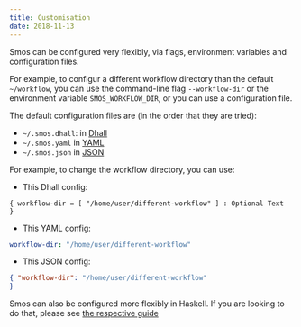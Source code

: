 ```yaml
---
title: Customisation
date: 2018-11-13
---
```


Smos can be configured very flexibly, via flags, environment variables and configuration files.

For example, to configur a different workflow directory than the default `~/workflow`, you can use
the command-line flag `--workflow-dir` or the environment variable `SMOS_WORKFLOW_DIR`, or
you can use a configuration file.

The default configuration files are (in the order that they are tried):

- `~/.smos.dhall`: in [Dhall](https://github.com/dhall-lang/dhall-lang)
- `~/.smos.yaml` in [YAML](http://yaml.org/)
- `~/.smos.json` in [JSON](http://json.org/)

For example, to change the workflow directory, you can use:

- This Dhall config:

``` dhall
{ workflow-dir = [ "/home/user/different-workflow" ] : Optional Text
}
```

- This YAML config:

``` yaml
workflow-dir: "/home/user/different-workflow"
```

- This JSON config:

``` json
{ "workflow-dir": "/home/user/different-workflow"
}
```

Smos can also be configured more flexibly in Haskell.
If you are looking to do that, please see [the respective guide](/pages/customisation-haskell.html)
